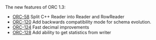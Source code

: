 The new features of ORC 1.3:

- [ORC-58]({{site.jira}}/ORC-58) Split C++ Reader into Reader and RowReader
- [ORC-120]({{site.jira}}/ORC-120) Add backwards compatibility mode for schema evolution.
- [ORC-124]({{site.jira}}/ORC-124) Fast decimal improvements
- [ORC-128]({{site.jira}}/ORC-128) Add ability to get statistics from writer



